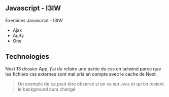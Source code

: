 ## Javascript - I3IW

Exercices Javascript - I3IW

- Ajax
- Agify
- One

## Technologies

Next 13 dossier App, j'ai du refaire une partie du css en tailwind parce que les fichiers css externes sont mal pris en
compte avec le cache de Next.
> Un exemple de ça peut être observé si on va sur `/one` et qu'on revient le background aura changé